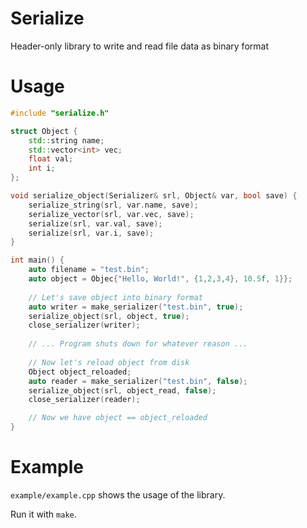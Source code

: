 # Serialize
Header-only library to write and read file data as binary format

# Usage
```C++
#include "serialize.h"

struct Object {
    std::string name;
    std::vector<int> vec;
    float val;
    int i;
};

void serialize_object(Serializer& srl, Object& var, bool save) {
    serialize_string(srl, var.name, save);
    serialize_vector(srl, var.vec, save);
    serialize(srl, var.val, save);
    serialize(srl, var.i, save);
}

int main() {
    auto filename = "test.bin";
    auto object = Objec{"Hello, World!", {1,2,3,4}, 10.5f, 1}};
    
    // Let's save object into binary format
    auto writer = make_serializer("test.bin", true);
    serialize_object(srl, object, true);
    close_serializer(writer);
  
    // ... Program shuts down for whatever reason ...
    
    // Now let's reload object from disk
    Object object_reloaded;
    auto reader = make_serializer("test.bin", false);
    serialize_object(srl, object_read, false);
    close_serializer(reader);

    // Now we have object == object_reloaded
}
```

# Example
`example/example.cpp` shows the usage of the library.

Run it with `make`.


